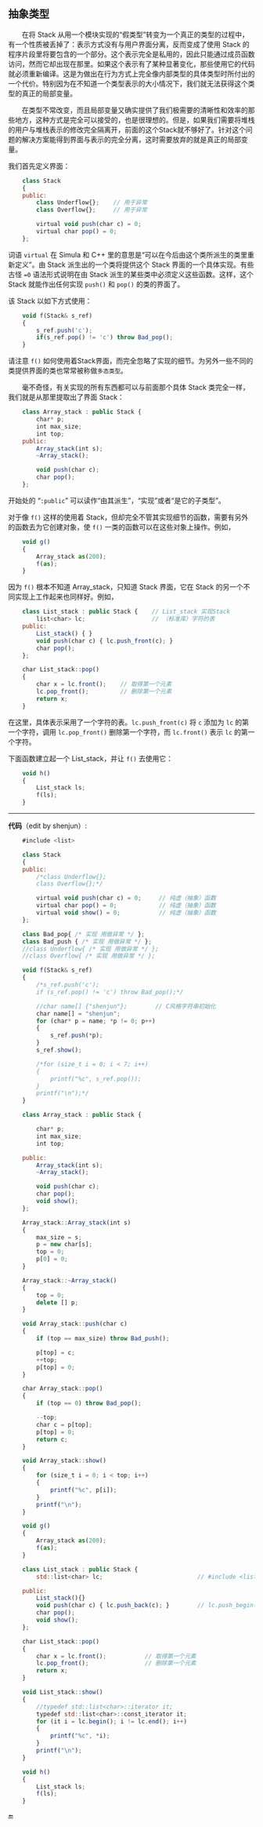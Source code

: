 ## 抽象类型

&emsp;&emsp;在将 Stack 从用一个模块实现的“假类型”转变为一个真正的类型的过程中，有一个性质被丢掉了：表示方式没有与用户界面分离，反而变成了使用 Stack 的程序片段里将要包含的一个部分。这个表示完全是私用的，因此只能通过成员函数访问，然而它却出现在那里。如果这个表示有了某种显著变化，那些使用它的代码就必须重新编译。这是为做出在行为方式上完全像内部类型的具体类型时所付出的一个代价。特别因为在不知道一个类型表示的大小情况下，我们就无法获得这个类型的真正的局部变量。

&emsp;&emsp;在类型不常改变，而且局部变量又确实提供了我们极需要的清晰性和效率的那些地方，这种方式是完全可以接受的，也是很理想的。但是，如果我们需要将堆栈的用户与堆栈表示的修改完全隔离开，前面的这个Stack就不够好了。针对这个问题的解决方案能得到界面与表示的完全分离，这时需要放弃的就是真正的局部变量。

我们首先定义界面：

```javascript
    class Stack
    {
    public:
        class Underflow{};    // 用于异常
        class Overflow{};     // 用于异常

        virtual void push(char c) = 0;
        virtual char pop() = 0;
    };
```

词语 `virtual` 在 Simula 和 C++ 里的意思是“可以在今后由这个类所派生的类里重新定义”。由 Stack 派生出的一个类将提供这个 Stack 界面的一个具体实现。有些古怪 `=0` 语法形式说明在由 Stack 派生的某些类中必须定义这些函数。这样，这个 Stack 就能作出任何实现 `push()` 和 `pop()` 的类的界面了。

该 Stack 以如下方式使用：

```javascript
    void f(Stack& s_ref)
    {
        s_ref.push('c');
        if(s_ref.pop() != 'c') throw Bad_pop();
    }
```

请注意 `f()` 如何使用着Stack界面，而完全忽略了实现的细节。为另外一些不同的类提供界面的类也常常被称做`多态类型`。

&emsp;&emsp;毫不奇怪，有关实现的所有东西都可以与前面那个具体 Stack 类完全一样，我们就是从那里提取出了界面 Stack：

```javascript
    class Array_stack : public Stack {
        char* p;
        int max_size;
        int top;
    public:
        Array_stack(int s);
        ~Array_stack();

        void push(char c);
        char pop();
    };
```

开始处的 “`:public`” 可以读作“由其派生”，“实现”或者“是它的子类型”。

对于像 `f()` 这样的使用着 Stack，但却完全不管其实现细节的函数，需要有另外的函数去为它创建对象，使 `f()` 一类的函数可以在这些对象上操作。例如，

```javascript
    void g()
    {
        Array_stack as(200);
        f(as);
    }
```

因为 `f()` 根本不知道 Array\_stack，只知道 Stack 界面，它在 Stack 的另一个不同实现上工作起来也同样好。例如，

```javascript
    class List_stack : public Stack {    // List_stack 实现Stack
        list<char> lc;                   // （标准库）字符的表
    public:
        List_stack() { }
        void push(char c) { lc.push_front(c); }
        char pop();
    };

    char List_stack::pop()
    {
        char x = lc.front();    // 取得第一个元素
        lc.pop_front();         // 删除第一个元素
        return x;
    }
```

在这里，具体表示采用了一个字符的表。`lc.push_front(c)` 将 `c` 添加为 `lc` 的第一个字符，调用 `lc.pop_front()` 删除第一个字符，而 `lc.front()` 表示 `lc` 的第一个字符。

下面函数建立起一个 List\_stack，并让 `f()` 去使用它：

```javascript
    void h()
    {
        List_stack ls;
        f(ls);
    }
```

---

**代码**（edit by shenjun）:

```javascript
    #include <list>

    class Stack
    {
    public:
        /*class Underflow{};
        class Overflow{};*/

        virtual void push(char c) = 0;     // 纯虚（抽象）函数
        virtual char pop() = 0;            // 纯虚（抽象）函数
        virtual void show() = 0;           // 纯虚（抽象）函数
    };

    class Bad_pop{ /* 实现 用做异常 */ };
    class Bad_push { /* 实现 用做异常 */ };
    //class Underflow{ /* 实现 用做异常 */ };
    //class Overflow{ /* 实现 用做异常 */ };

    void f(Stack& s_ref)
    {
        /*s_ref.push('c');
        if (s_ref.pop() != 'c') throw Bad_pop();*/

        //char name[] {"shenjun"};        // C风格字符串初始化
        char name[] = "shenjun";
        for (char* p = name; *p != 0; p++)
        {
            s_ref.push(*p);
        }
        s_ref.show();

        /*for (size_t i = 0; i < 7; i++)
        {
            printf("%c", s_ref.pop());
        }
        printf("\n");*/
    }

    class Array_stack : public Stack {

        char* p;
        int max_size;
        int top;

    public:
        Array_stack(int s);
        ~Array_stack();

        void push(char c);
        char pop();
        void show();
    };

    Array_stack::Array_stack(int s)
    {
        max_size = s;
        p = new char[s];
        top = 0;
        p[0] = 0;
    }

    Array_stack::~Array_stack()
    {
        top = 0;
        delete [] p;
    }

    void Array_stack::push(char c)
    {
        if (top == max_size) throw Bad_push();

        p[top] = c;
        ++top;
        p[top] = 0;
    }

    char Array_stack::pop()
    {
        if (top == 0) throw Bad_pop();

        --top;
        char c = p[top];
        p[top] = 0;
        return c;
    }

    void Array_stack::show()
    {
        for (size_t i = 0; i < top; i++)
        {
            printf("%c", p[i]);
        }
        printf("\n");
    }

    void g()
    {
        Array_stack as(200);
        f(as);
    }

    class List_stack : public Stack {
        std::list<char> lc;                           // #include <list>

    public:
        List_stack(){}
        void push(char c) { lc.push_back(c); }        // lc.push_begin(c);
        char pop();
        void show();
    };

    char List_stack::pop()
    {
        char x = lc.front();           // 取得第一个元素
        lc.pop_front();                // 删除第一个元素
        return x;
    }

    void List_stack::show()
    {
        //typedef std::list<char>::iterator it;
        typedef std::list<char>::const_iterator it;
        for (it i = lc.begin(); i != lc.end(); i++)
        {
            printf("%c", *i);
        }
        printf("\n");
    }

    void h()
    {
        List_stack ls;
        f(ls);
    }
```

🔚

